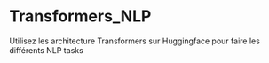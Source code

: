 # Transformers_NLP
Utilisez les architecture Transformers sur Huggingface pour faire les différents NLP tasks
